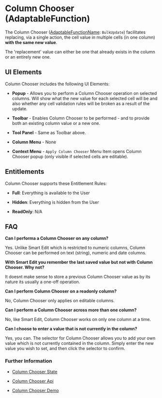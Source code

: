 # Column Chooser (AdaptableFunction)

The Column Chooser ([AdaptableFunctionName](https://api.adaptabletools.com/modules/_src_predefinedconfig_common_types_.html#adaptablefunctionname): `BulkUpdate`) facilitates replacing, via a single action, the cell value in multiple cells (in one column) **with the same new value**.

The 'replacement' value can either be one that already exists in the column or an entirely new one.

## UI Elements
Column Chooser includes the following UI Elements:

- **Popup** - Allows you to perform a Column Chooser operation on selected columns.  Will show what the new value for each selected cell will be and also whether any cell validation rules will be broken as a result of the update.

- **Toolbar** - Enables Column Chooser to be performed - and to provide both an existing column value or a new one.

- **Tool Panel** - Same as Toolbar above.

- **Column Menu** - None

- **Context Menu** - `Apply Column Chooser` Menu Item opens Column Chooser popup (only visible if selected cells are editable).

## Entitlements
Column Chooser supports these Entitlement Rules:

- **Full**: Everything is available to the User

- **Hidden**: Everything is hidden from the User

- **ReadOnly**: N/A

## FAQ

**Can I performa a Column Chooser on any column?**

Yes. Unlike Smart Edit which is restricted to numeric columns, Column Chooser can be performed on text (string), numeric and date columns.

**With Smart Edit you remember the last saved value but not with Column Chooser. Why not?**

It doesnt make sense to store a previous Column Chooser value as by its nature its usually a one-off operation.

**Can I perform Column Chooser on a readonly column?**

No, Column Chooser only applies on editable columns.

**Can I perform a Column Chooser across more than one column?**

No, like Smart Edit, Column Chooser works on only one column at a time.

**Can I choose to enter a value that is not currently in the column?**

Yes, you can. The selector for Column Chooser allows you to add your own value which is not currently contained in the column. Simply enter the new value you wish to set, and then click the selector to confirm.


### Further Information
- [Column Chooser State](https://api.adaptabletools.com/interfaces/_src_predefinedconfig_cellsummarystate_.cellsummarystate.html)

- [Column Chooser Api](https://api.adaptabletools.com/interfaces/_src_api_cellsummaryapi_.cellsummaryapi.html)

- [Column Chooser Demo](https://demo.adaptabletools.com/gridmanagement/aggridcellsummarydemo)





